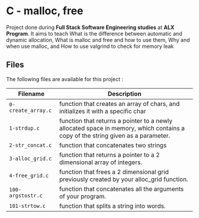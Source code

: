 # C - malloc, free

Project done during **Full Stack Software Engineering studies** at **ALX Program**. It aims to teach What is the difference between automatic and dynamic allocation, What is malloc and free and how to use them, Why and when use malloc, and How to use valgrind to check for memory leak

## Files
The following files are available for this project :

| Filename | Description |
| -------- | ----------- |
| `0-create_array.c`     |  function that creates an array of chars, and initializes it with a specific char |
| `1-strdup.c`           | function that returns a pointer to a newly allocated space in memory, which contains a copy of the string given as a parameter. |
| `2-str_concat.c`       |function that concatenates two strings |
| `3-alloc_grid.c`       | function that returns a pointer to a 2 dimensional array of integers. |
| `4-free_grid.c`        |function that frees a 2 dimensional grid previously created by your alloc_grid function. |
| `100-argstostr.c`      | function that concatenates all the arguments of your program. |
| `101-strtow.c`         |function that splits a string into words. |


